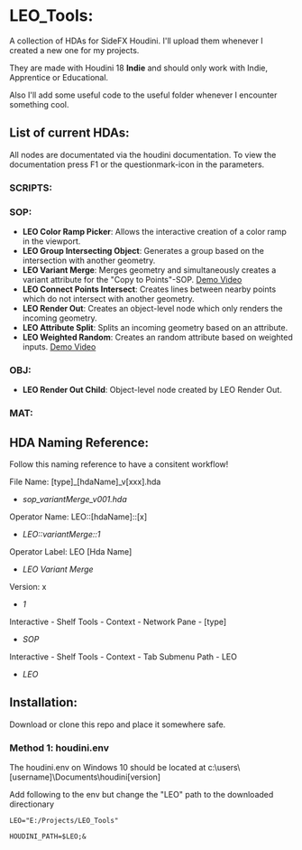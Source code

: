 # LEO_Tools:
A collection of HDAs for SideFX Houdini.
I'll upload them whenever I created a new one for my projects.

They are made with Houdini 18 **Indie** and should only work with Indie, Apprentice or Educational.

Also I'll add some useful code to the useful folder whenever I encounter something cool.

## List of current HDAs:
All nodes are documentated via the houdini documentation. To view the documentation press F1 or the questionmark-icon in the parameters.

### SCRIPTS:

### SOP:
* **LEO Color Ramp Picker**: Allows the interactive creation of a color ramp in the viewport.
* **LEO Group Intersecting Object**: Generates a group based on the intersection with another geometry.
* **LEO Variant Merge**: Merges geometry and simultaneously creates a variant attribute for the "Copy to Points"-SOP. [Demo Video](https://vimeo.com/448293988)
* **LEO Connect Points Intersect**: Creates lines between nearby points which do not intersect with another geometry.
* **LEO Render Out**: Creates an object-level node which only renders the incoming geometry.
* **LEO Attribute Split**: Splits an incoming geometry based on an attribute.
* **LEO Weighted Random**: Creates an random attribute based on weighted inputs. [Demo Video](https://vimeo.com/448293988)

### OBJ:
* **LEO Render Out Child**: Object-level node created by LEO Render Out.

### MAT:

## HDA Naming Reference:
Follow this naming reference to have a consitent workflow!


File Name: [type]_[hdaName]_v[xxx].hda

  * *sop_variantMerge_v001.hda*

Operator Name: LEO::[hdaName]::[x]

  * *LEO::variantMerge::1*

Operator Label: LEO [Hda Name]

  * *LEO Variant Merge*

Version: x

  * *1*

Interactive - Shelf Tools - Context - Network Pane - [type]

  * *SOP*

Interactive - Shelf Tools - Context - Tab Submenu Path - LEO

  * *LEO*

## Installation:
Download or clone this repo and place it somewhere safe.

### Method 1: houdini.env
The houdini.env on Windows 10 should be located at c:\users\\[username]\Documents\houdini[version]

Add following to the env but change the "LEO" path to the downloaded directionary

```
LEO="E:/Projects/LEO_Tools"

HOUDINI_PATH=$LEO;&
```
